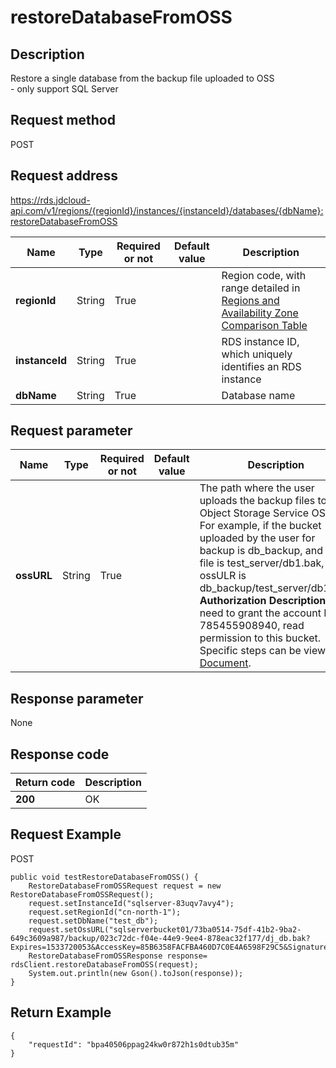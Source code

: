 # restoreDatabaseFromOSS


## Description
Restore a single database from the backup file uploaded to OSS<br> - only support SQL Server

## Request method
POST

## Request address
https://rds.jdcloud-api.com/v1/regions/{regionId}/instances/{instanceId}/databases/{dbName}:restoreDatabaseFromOSS

|Name|Type|Required or not|Default value|Description|
|---|---|---|---|---|
|**regionId**|String|True| |Region code, with range detailed in [Regions and Availability Zone Comparison Table](../Enum-Definitions/Regions-AZ.md)|
|**instanceId**|String|True| |RDS instance ID, which uniquely identifies an RDS instance|
|**dbName**|String|True| |Database name|

## Request parameter
|Name|Type|Required or not|Default value|Description|
|---|---|---|---|---|
|**ossURL**|String|True| |The path where the user uploads the backup files to the Object Storage Service OSS. <br>For example, if the bucket uploaded by the user for backup is db_backup, and the file is test_server/db1.bak, then ossULR is db_backup/test_server/db1.bak. <br>**Authorization Description**You need to grant the account ID: 785455908940, read permission to this bucket. Specific steps can be viewed at [Document](https://docs.jdcloud.com/en/object-storage-service/set-bucket-policy-2).|


## Response parameter
None


## Response code
|Return code|Description|
|---|---|
|**200**|OK|

## Request Example
POST
```
public void testRestoreDatabaseFromOSS() {
    RestoreDatabaseFromOSSRequest request = new RestoreDatabaseFromOSSRequest();
    request.setInstanceId("sqlserver-83uqv7avy4");
    request.setRegionId("cn-north-1");
    request.setDbName("test_db");
    request.setOssURL("sqlserverbucket01/73ba0514-75df-41b2-9ba2-649c3609a987/backup/023c72dc-f04e-44e9-9ee4-878eac32f177/dj_db.bak?Expires=1533720053&AccessKey=85B6358FACFBA460D7C0E4A6598F29C5&Signature=UO64r6mWb5vpraR0XCifD7R3T9A=");
    RestoreDatabaseFromOSSResponse response= rdsClient.restoreDatabaseFromOSS(request);
    System.out.println(new Gson().toJson(response));
}

```

## Return Example
```
{
    "requestId": "bpa40506ppag24kw0r872h1s0dtub35m"
}
```
